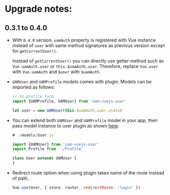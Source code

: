 # Upgrade notes:

## 0.3.1 to 0.4.0

- With `0.4.0` version, `uamAuth` property is registered with Vue instance instead of `user` with same method signatures as previous version except for `getCurrentUser()`.

  Instead of `getCurrentUser()` you can directly use getter method such as `Vue.uamAuth.user` or `this.$uamAuth.user`. Therefore, replace `Vue.user` with `Vue.uamAuth` and `$user` with `$uamAuth`.

- `UAMUser` and `UAMProfile` models comes with plugin. Models can be imported as follows:

  ```javascript
  // In profile form
  import {UAMProfile, UAMUser} from 'uam-vuejs-user'

  let user = new UAMUser(this.$uamAuth.user.state)
  ```

- You can extend both `UAMUser` and `UAMProfile` model in your app, then pass model instance to user plugin as shown [here](https://gitlab.united-asian.com/vuejs/user/blob/develop/README.md#usage).

  ```javascript
  # ./models/User.js

  import {UAMUser} from 'uam-vuejs-user'
  import Profile from './Profile'

  class User extends UAMUser {
  }
  ```

- Redirect route option when using plugin takes name of the route instead of path.

  ```javascript
  Vue.use(User, { store, router, redirectRoute: 'login' })
  ```
